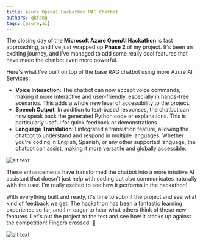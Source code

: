 ```yaml
---
title: Azure OpenAI Hackathon RAG Chatbot
authors: qkfang
tags: [azure,ai]
---
```


The closing day of the **Microsoft Azure OpenAI Hackathon** is fast approaching, and I've just wrapped up **Phase 2** of my project. It's been an exciting journey, and I've managed to add some really cool features that have made the chatbot even more powerful.

Here's what I've built on top of the base RAG chatbot using more Azure AI Services:

- **Voice Interaction**: The chatbot can now accept voice commands, making it more interactive and user-friendly, especially in hands-free scenarios. This adds a whole new level of accessibility to the project.
- **Speech Output**: In addition to text-based responses, the chatbot can now speak back the generated Python code or explanations. This is particularly useful for quick feedback or demonstrations.
- **Language Translation**: I integrated a translation feature, allowing the chatbot to understand and respond in multiple languages. Whether you're coding in English, Spanish, or any other supported language, the chatbot can assist, making it more versatile and globally accessible.

![alt text](/imgblog/azure-openai-hackathon-app.png)

These enhancements have transformed the chatbot into a more intuitive AI assistant that doesn't just help with coding but also communicates naturally with the user. I'm really excited to see how it performs in the hackathon!

With everything built and ready, it's time to submit the project and see what kind of feedback we get. The hackathon has been a fantastic learning experience so far, and I'm eager to hear what others think of these new features. Let's put the project to the test and see how it stacks up against the competition! Fingers crossed! 🤞

![alt text](/imgblog/azure-openai-hackathon-solution.png)